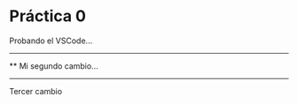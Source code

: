  # Práctica 0

Probando el VSCode...

***********************
** Mi segundo cambio...
***********************

Tercer cambio